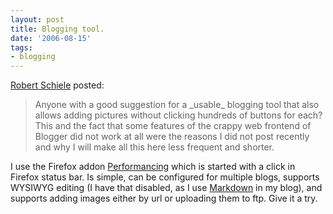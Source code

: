 ```yaml
---
layout: post
title: Blogging tool.
date: '2006-08-15'
tags:
- blogging
---
```


[Robert Schiele][3] posted:

> Anyone with a good suggestion for a \_usable\_ blogging tool that also allows adding pictures without clicking hundreds of buttons for each?  
> This and the fact that some features of the crappy web frontend of Blogger did not work at all were the reasons I did not post recently and why I will make all this here less frequent and shorter.

I use the Firefox addon [Performancing][1] which is started with a click in Firefox status bar. Is simple, can be configured for multiple blogs, supports WYSIWYG editing (I have that disabled, as I use [Markdown][2] in my blog), and supports adding images either by url or uploading them to ftp. Give it a try.

[1]: https://addons.mozilla.org/addon.php?id=1730  
 [2]: http://en.wikipedia.org/wiki/Markdown  
 [3]: http://rschiele.blogspot.com/2006/08/blogging-tool-and-activities-in.html

